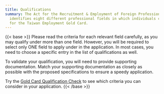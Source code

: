 ```yaml
---
title: Qualifications
summary: The Act for the Recruitment & Employment of Foreign Professional Talent
  identifies eight different professional fields in which individuals can apply
  for the Taiwan Employment Gold Card.
---
```

{{< base >}}
Please read the criteria for each relevant field carefully, as you may qualify under more than one field. However, you will be required to select only ONE field to apply under in the application.  In most cases, you need to choose a specific entry in the list of qualifications as well.

To validate your qualification, you will need to provide supporting documentation. Match your supporting documentation as closely as possible with the proposed specifications to ensure a speedy application.

Try the [Gold Card Qualification Check](https://visafinder.tw/gold-card-qualification/) to see which criteria you can consider in your application.
{{< /base >}}
